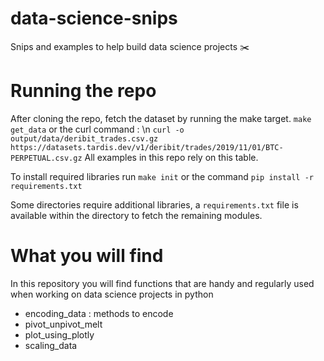# data-science-snips
Snips and examples to help build data science projects ✂️

# Running the repo
After cloning the repo, fetch the dataset by running the make target.
`make get_data`
or the curl command : \n
`curl -o output/data/deribit_trades.csv.gz https://datasets.tardis.dev/v1/deribit/trades/2019/11/01/BTC-PERPETUAL.csv.gz`
All examples in this repo rely on this table.

To install required libraries run
`make init`
or the command
`pip install -r requirements.txt`

Some directories require additional libraries, a `requirements.txt` file is available within the directory to fetch the remaining modules.

# What you will find
In this repository you will find functions that are handy and regularly used when working on data science projects in python
- encoding_data : methods to encode
- pivot_unpivot_melt
- plot_using_plotly
- scaling_data
